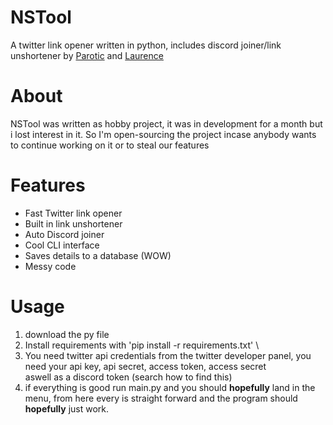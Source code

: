 # NSTool
A twitter link opener written in python, includes discord joiner/link unshortener by [Parotic](https://github.com/parotic0) and [Laurence](https://github.com/laurencebedford)
# About
NSTool was written as hobby project, it was in development for a month but i lost interest in it. So I'm open-sourcing the project incase anybody wants to continue working on it or to steal our features
# Features
* Fast Twitter link opener
* Built in link unshortener
* Auto Discord joiner
* Cool CLI interface
* Saves details to a database (WOW)
* Messy code
# Usage
1) download the py file
2) Install requirements with 'pip install -r requirements.txt'  \
3) You need twitter api credentials from the twitter developer panel, you need your api key, api secret, access token, access secret \
aswell as a discord token (search how to find this) 
4) if everything is good run main.py and you should **hopefully** land in the menu, from here every is straight forward and the program should **hopefully** just work.
